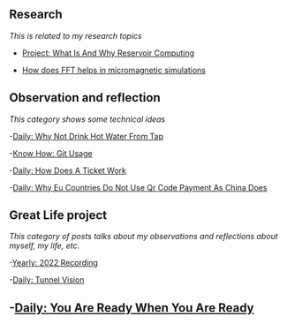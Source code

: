 ## Research

_This is related to my research topics_

- [Project: What Is And Why Reservoir Computing](https://xing-chen18.github.io/Project-What-is-and-why-Reservoir-Computing/)

- [How does FFT helps in micromagnetic simulations](https://xing-chen18.github.io/My-PhD/)

## Observation and reflection
_This category shows some technical ideas_ 

-[Daily: Why Not Drink Hot Water From Tap](https://xing-chen18.github.io/Daily-Why-not-drink-hot-water-from-tap/)

-[Know How: Git Usage](https://xing-chen18.github.io/know-how-Git-usage/)

-[Daily: How Does A Ticket Work](https://xing-chen18.github.io/Daily-How-does-a-ticket-work/)

-[Daily: Why Eu Countries Do Not Use Qr Code Payment As China Does](https://xing-chen18.github.io/Daily-Why-Eu-countries-do-not-use-QR-code-payment-as-China-does/)


## Great Life project
_This category of posts talks about my observations and reflections about myself, my life, etc._

-[Yearly: 2022 Recording](https://xing-chen18.github.io/Yearly-2022-Recording/)

-[Daily: Tunnel Vision](https://xing-chen18.github.io/Daily-Tunnel-vision/)

-[Daily: You Are Ready When You Are Ready](https://xing-chen18.github.io/Daily-You-are-ready-when-you-are-ready/)
-

